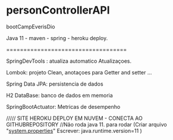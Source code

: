 # personControllerAPI
bootCampEverisDio

Java 11 - maven - spring - heroku deploy.

===================================

SpringDevTools : atualiza automatico Atualizaçoes.

Lombok: projeto Clean, anotaçoes para Getter and setter ...

Spring Data JPA: persistencia de dados

H2 DataBase: banco de dados em memoria

SpringBootActuator: Metricas de desempenho

///// SITE HEROKU DEPLOY EM NUVEM - CONECTA AO GITHUBREPOSITORY
//Não roda java 11. para rodar (Criar arquivo "[system.properties](http://system.properties)" Escrever: java.runtime.version=11 )

